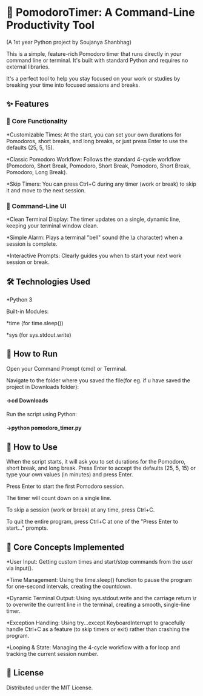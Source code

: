 # 🍅 PomodoroTimer: A Command-Line Productivity Tool

(A 1st year Python project by Soujanya Shanbhag)

This is a simple, feature-rich Pomodoro timer that runs directly in your command line or terminal. It's built with standard Python and requires no external libraries.

It's a perfect tool to help you stay focused on your work or studies by breaking your time into focused sessions and breaks.

## ✨ Features

### 🚀 Core Functionality

*Customizable Times: At the start, you can set your own durations for Pomodoros, short breaks, and long breaks, or just press Enter to use the defaults (25, 5, 15).

*Classic Pomodoro Workflow: Follows the standard 4-cycle workflow (Pomodoro, Short Break, Pomodoro, Short Break, Pomodoro, Short Break, Pomodoro, Long Break).

*Skip Timers: You can press Ctrl+C during any timer (work or break) to skip it and move to the next session.

### 🎨 Command-Line UI

*Clean Terminal Display: The timer updates on a single, dynamic line, keeping your terminal window clean.

*Simple Alarm: Plays a terminal "bell" sound (the \a character) when a session is complete.

*Interactive Prompts: Clearly guides you when to start your next work session or break.

## 🛠️ Technologies Used

*Python 3

Built-in Modules:

*time (for time.sleep())

*sys (for sys.stdout.write)

## 🚀 How to Run

Open your Command Prompt (cmd) or Terminal.

Navigate to the folder where you saved the file(for eg. if u have saved the project in Downloads folder):

#### ->cd Downloads

Run the script using Python:

#### ->python pomodoro_timer.py

## 📖 How to Use

When the script starts, it will ask you to set durations for the Pomodoro, short break, and long break. Press Enter to accept the defaults (25, 5, 15) or type your own values (in minutes) and press Enter.

Press Enter to start the first Pomodoro session.

The timer will count down on a single line.

To skip a session (work or break) at any time, press Ctrl+C.

To quit the entire program, press Ctrl+C at one of the "Press Enter to start..." prompts.

## 🎯 Core Concepts Implemented

*User Input: Getting custom times and start/stop commands from the user via input().

*Time Management: Using the time.sleep() function to pause the program for one-second intervals, creating the countdown.

*Dynamic Terminal Output: Using sys.stdout.write and the carriage return \r to overwrite the current line in the terminal, creating a smooth, single-line timer.

*Exception Handling: Using try...except KeyboardInterrupt to gracefully handle Ctrl+C as a feature (to skip timers or exit) rather than crashing the program.

*Looping & State: Managing the 4-cycle workflow with a for loop and tracking the current session number.

## 📄 License

Distributed under the MIT License. 


